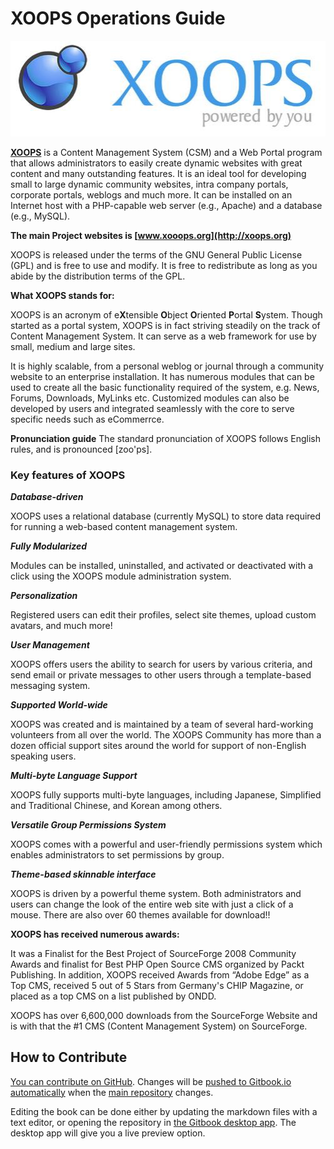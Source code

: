 XOOPS Operations Guide
=======
![Alternative text](en/assets/logoXoops2.jpg)

**[XOOPS](http://www.xoops.org)** is a Content Management System (CSM) and a Web Portal program that allows administrators to easily create dynamic websites with great content and many outstanding features. It is an ideal tool for developing small to large dynamic community websites, intra company portals, corporate portals, weblogs and much more. It can be installed on an Internet host with a PHP-capable web server (e.g., Apache) and a database (e.g., MySQL).

**The main Project websites is [www.xooops.org](http://xoops.org)**

XOOPS is released under the terms of the GNU General Public License (GPL) and is free to use and modify. It is free to redistribute as long as you abide by the distribution terms of the GPL.

**What XOOPS stands for:**

XOOPS is an acronym of e<strong>X</strong>tensible <strong>O</strong>bject <strong>O</strong>riented <strong>P</strong>ortal <strong>S</strong>ystem. Though started as a portal system, XOOPS is in fact striving steadily on the track of Content Management System. It can serve as a web framework for use by small, medium and large sites.

It is highly scalable, from a personal weblog or journal through a community website to an enterprise installation. It has numerous modules that can be used to create all the basic functionality required of the system, e.g. News, Forums, Downloads, MyLinks etc.  Customized modules can also be developed by users and integrated seamlessly with the core to serve specific needs such as eCommerrce.

**Pronunciation guide**
The standard pronunciation of XOOPS follows English rules, and is pronounced [zoo'ps].

### **Key features of XOOPS**

***Database-driven***

XOOPS uses a relational database (currently MySQL) to store data required for running a web-based content management system.

***Fully Modularized***

Modules can be installed, uninstalled, and activated or deactivated with a click using the XOOPS module administration system.

***Personalization***

Registered users can edit their profiles, select site themes, upload custom avatars, and much more!

***User Management***

XOOPS offers users the ability to search for users by various criteria, and send email or private messages to other users through a template-based messaging system.

***Supported World-wide***

XOOPS was created and is maintained by a team of several hard-working volunteers from all over the world. The XOOPS Community has more than a dozen official support sites around the world for support of non-English speaking users.

***Multi-byte Language Support***

XOOPS fully supports multi-byte languages, including Japanese, Simplified and Traditional Chinese, and Korean among others.

***Versatile Group Permissions System***

XOOPS comes with a powerful and user-friendly permissions system which enables administrators to set permissions by group.

***Theme-based skinnable interface***

XOOPS is driven by a powerful theme system. Both administrators and users can change the look of the entire web site with just a click of a mouse. There are also over 60 themes available for download!!

**XOOPS has received numerous awards:**

It was a Finalist for the Best Project of SourceForge 2008 Community Awards and finalist for Best PHP Open Source CMS organized by Packt Publishing.  In addition, XOOPS received Awards from “Adobe Edge” as a Top CMS, received 5 out of 5 Stars from Germany's CHIP Magazine, or placed as a top CMS on a list published by ONDD.

XOOPS has over 6,600,000 downloads from the SourceForge Website and is with that the #1 CMS (Content Management System) on SourceForge.


## How to Contribute

[You can contribute on GitHub](https://github.com/XoopsDocs/xoops-operations-guide). Changes will be [pushed to Gitbook.io automatically](https://www.gitbook.com/book/xoops/xoops-operations-guide/activity) when the [main repository](https://github.com/XoopsDocs/xoops-operations-guide) changes.

Editing the book can be done either by updating the markdown files with a text editor, or opening the repository in [the Gitbook desktop app](https://github.com/GitbookIO/editor/blob/master/README.md). The desktop app will give you a live preview option.